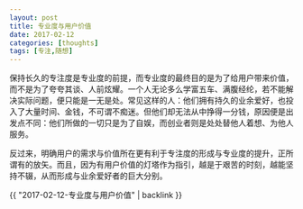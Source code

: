 ```yaml
---
layout: post
title: 专业度与用户价值
date: 2017-02-12
categories: [thoughts]
tags: [专注,随想]
---
```


保持长久的专注度是专业度的前提，而专业度的最终目的是为了给用户带来价值，而不是为了夸夸其谈、人前炫耀。一个人无论多么学富五车、满腹经纶，若不能解决实际问题，便只能是一无是处。常见这样的人：他们拥有持久的业余爱好，也投入了大量时间、金钱，不可谓不痴迷。但他们却无法从中挣得一分钱，原因便是出发点不同：他们所做的一切只是为了自娱，而创业者则是处处替他人着想、为他人服务。

反过来，明确用户的需求与价值所在更有利于专注度的形成与专业度的提升，正所谓有的放矢。而且，因为有用户价值的灯塔作为指引，越是于艰苦的时刻，越能坚持不辍，从而形成与业余爱好者的巨大分别。

{{ "2017-02-12-专业度与用户价值" | backlink }}
